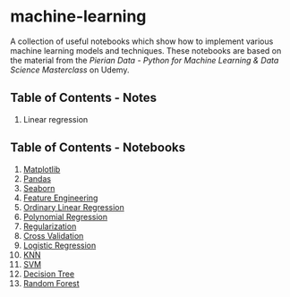 # machine-learning
A collection of useful notebooks which show how to implement various machine learning models and techniques. These notebooks are based on the material from the *Pierian Data - Python for Machine Learning & Data Science Masterclass* on Udemy. 

## Table of Contents - Notes

1) Linear regression

## Table of Contents - Notebooks
1) [Matplotlib](src/notebooks/01_Matplotlib.ipynb)
2) [Pandas](src/notebooks/02_Pandas.ipynb)
3) [Seaborn](src/notebooks/03_Seaborn.ipynb)
4) [Feature Engineering](src/notebooks/04_Feature%20Engineering.ipynb)
5) [Ordinary Linear Regression](src/notebooks/05_Ordinary%20Linear%20Regression.ipynb)
6) [Polynomial Regression](src/notebooks/06_Polynomial%20Regression.ipynb)
7) [Regularization](src/notebooks/07_Regularization.ipynb)
8) [Cross Validation](src/notebooks/08_Cross%20Validation.ipynb)
9) [Logistic Regression](src/notebooks/09_Logistic%20Regression.ipynb)
10) [KNN](src/notebooks/10_K%20Nearest%20Neighbors.ipynb)
11) [SVM](src/notebooks/11_Support%20Vector%20Machine.ipynb)
12) [Decision Tree](src/notebooks/12_Decision%20Trees.ipynb)
13) [Random Forest](src/notebooks/13_Random%20Forest.ipynb)

